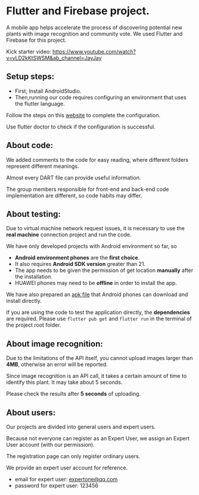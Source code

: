 # Flutter and Firebase project.

A mobile app helps accelerate the process of discovering potential new plants with image recognition and community vote. We used Flutter and Firebase for this project.

Kick starter video: https://www.youtube.com/watch?v=vLD2kKtSWSM&ab_channel=JayJay

## Setup steps:

-   First, Install AndroidStudio.
-   Then,running our code requires configuring an environment that uses the flutter language.

Follow the steps on this [website](https://flutter.dev/) to complete the configuration.

Use flutter doctor to check if the configuration is successful.

## About code:

We added comments to the code for easy reading, where different folders represent different meanings.

Almost every DART file can provide useful information.

The group members responsible for front-end and back-end code implementation are different, so code habits may differ.

## About testing:

Due to virtual machine network request issues, it is necessary to use the **real machine** connection project and run the code.

We have only developed projects with Android environment so far, so

-   **Android environment phones** are the **first choice**.
-   It also requires **Android SDK version** greater than 21.
-   The app needs to be given the permission of get location **manually** after the installation.
-   HUAWEI phones may need to be **offline** in order to install the app.

We have also prepared an [apk file](https://drive.google.com/file/d/1DHkAzoU5itsU2hll1CIAhVne4QvchHCF/view?usp=sharing) that Android phones can download and install directly.

If you are using the code to test the application directly, the **dependencies** are required. Please use
`flutter pub get`
and
`flutter run`
in the terminal of the project root folder.

## About image recognition:

Due to the limitations of the API itself, you cannot upload images larger than **4MB**, otherwise an error will be reported.

Since image recognition is an API call, it takes a certain amount of time to identify this plant. It may take about 5 seconds.

Please check the results after **5 seconds** of uploading.

## About users:

Our projects are divided into general users and expert users.

Because not everyone can register as an Expert User, we assign an Expert User account (with our permission).

The registration page can only register ordinary users.

We provide an expert user account for reference.

-   email for expert user: expertone@qq.com
-   password for expert user: 123456
